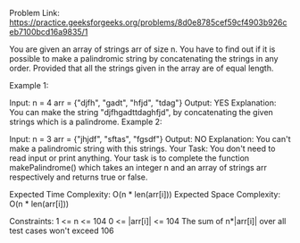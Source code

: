 Problem Link: https://practice.geeksforgeeks.org/problems/8d0e8785cef59cf4903b926ceb7100bcd16a9835/1

You are given an array of strings arr of size n. You have to find out if it is possible to make a palindromic string by concatenating the strings in any order. Provided that all the strings given in the array are of equal length.

Example 1:

Input:
n = 4
arr = {"djfh", "gadt", "hfjd", "tdag"}
Output:
YES
Explanation:
You can make the string "djfhgadttdaghfjd", by concatenating the given strings which is a palindrome.
Example 2:

Input:
n = 3
arr = {"jhjdf", "sftas", "fgsdf"}
Output:
NO
Explanation:
You can't make a palindromic string with this strings.
Your Task:
You don't need to read input or print anything. Your task is to complete the function makePalindrome() which takes an integer n and an array of strings arr respectively and returns true or false.

Expected Time Complexity: O(n * len(arr[i]))
Expected Space Complexity: O(n * len(arr[i]))

Constraints:
1 <= n <= 104
0 <= |arr[i]| <= 104
The sum of n*|arr[i]| over all test cases won't exceed 106
